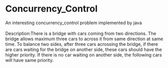 # Concurrency_Control
An interesting concurrency_control problem implemented by java <br/>
 <br/>
Description:There is a bridge  with cars coming from two directions. The bridge allows maximum three cars to across it from same direction at same time. To balance two sides, after three cars acrossing the bridge, if there are cars waiting for the bridge on another side, these cars should have the higher priority. If there is no car waiting on another side, the following cars will have same priority.
